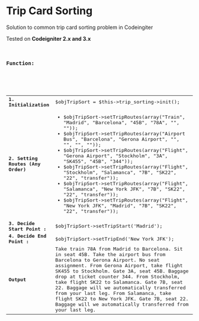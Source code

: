 # Trip Card Sorting

Solution to common trip card sorting problem in Codeingiter

Tested on <b> Codeigniter 2.x and 3.x </b>

<pre>
	<h4>Function: </h4>
	
	<table>
	  <tr><td><b>1. Initialization </b></td><td>$objTripSort = $this->trip_sorting->init();</td></tr>
		<tr><td><b>2. Setting Routes (Any Order) </b></td><td>
				<ul>
				<li>$objTripSort->setTripRoutes(array("Train", "Madrid", "Barcelona", "45B", "78A", "", ""));</li>
        <li>$objTripSort->setTripRoutes(array("Airport Bus", "Barcelona", "Gerona Airport", "", "", "", ""));</li>
        <li>$objTripSort->setTripRoutes(array("Flight", "Gerona Airport", "Stockholm", "3A", "SK455", "45B", "344"));</li>
        <li>$objTripSort->setTripRoutes(array("Flight", "Stockholm", "Salamanca", "7B", "SK22", "22", "transfer"));</li>
        <li>$objTripSort->setTripRoutes(array("Flight", "Salamanca", "New York JFK", "7B", "SK22", "22", "transfer"));</li>
        <li>$objTripSort->setTripRoutes(array("Flight", "New York JFK", "Madrid", "7B", "SK22", "22", "transfer"));</li>
		</td></tr>
		
		<tr>
			<td>
					<b>3. Decide Start Point : </b>
			</td>
			<td>
			  $objTripSort->setTripStart('Madrid');
			</td>
		</tr>
		<tr>
			<td>
					<b>4. Decide End Point : </b>
			</td>
			<td>
				$objTripSort->setTripEnd('New York JFK');
			</td>
		</tr>
		
		<tr>
		<td><b>Output</b></td>
		<td>Take train 78A from Madrid to Barcelona. Sit in seat 45B.
Take the airport bus from Barcelona to Gerona Airport. No seat assignment.
From Gerona Airport, take flight SK455 to Stockholm. Gate 3A, seat 45B. Baggage drop at ticket counter 344.
From Stockholm, take flight SK22 to Salamanca. Gate 7B, seat 22. Baggage will we automatically transferred from your last leg.
From Salamanca, take flight SK22 to New York JFK. Gate 7B, seat 22. Baggage will we automatically transferred from your last leg.</td>
		</tr>
		
	</table>
 	
</pre>
